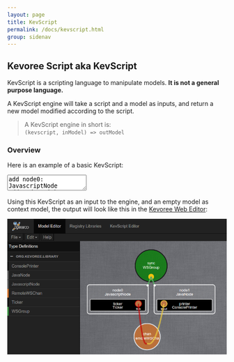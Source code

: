 ```yaml
---
layout: page
title: KevScript
permalink: /docs/kevscript.html
group: sidenav
---
```

## Kevoree Script aka KevScript
KevScript is a scripting language to manipulate models. **It is not a general purpose language.**  

A KevScript engine will take a script and a model as inputs, and return a new model modified according to the script.  
> A KevScript engine in short is:  
> `(kevscript, inModel) => outModel`

### Overview
Here is an example of a basic KevScript:
<textarea class="kevscript">add node0: JavascriptNode
add node0.ticker: Ticker
add node1: JavaNode
add node1.printer: ConsolePrinter
add sync: WSGroup
add chan: RemoteWSChan

attach node0, node1 sync

bind node0.ticker.tick chan
bind node1.printer.input chan

set sync.master = "node0"
set chan.uuid = "eW9sb3N3YWc="
set chan.host = "ws.kevoree.org"

network node0.ip.lo 127.0.0.1</textarea>

Using this KevScript as an input to the engine, and an empty model as context
model, the output will look like this in the [Kevoree Web Editor](http://editor.kevoree.org):

![KevScript overview](/images/docs/model_overview.png)
